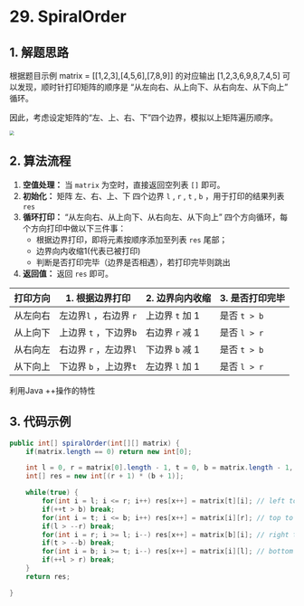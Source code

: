 # 29. SpiralOrder

## 1. 解题思路

根据题目示例 matrix = [[1,2,3],[4,5,6],[7,8,9]] 的对应输出 [1,2,3,6,9,8,7,4,5] 可以发现，顺时针打印矩阵的顺序是 “从左向右、从上向下、从右向左、从下向上” 循环。

因此，考虑设定矩阵的“左、上、右、下”四个边界，模拟以上矩阵遍历顺序。

<img src="https://pic.leetcode-cn.com/c6de3a1bc0f38820941dbcff0e17a49204eba91b967d4ccc0d5485e68a4fcc95-Picture1.png" style="zoom:50%;" />

## 2. 算法流程

1. **空值处理：** 当 `matrix` 为空时，直接返回空列表 `[]` 即可。
2. **初始化：** 矩阵 左、右、上、下 四个边界 `l` , `r` , `t` , `b` ，用于打印的结果列表 `res` 
3. **循环打印：** “从左向右、从上向下、从右向左、从下向上” 四个方向循环，每个方向打印中做以下三件事：
	- 根据边界打印，即将元素按顺序添加至列表 `res` 尾部；
	- 边界向内收缩1(代表已被打印)
	- 判断是否打印完毕（边界是否相遇），若打印完毕则跳出
4. **返回值：** 返回 `res` 即可。

| 打印方向 | 1. 根据边界打印        | 2. 边界向内收缩 | 3. 是否打印完毕 |
| -------- | ---------------------- | --------------- | --------------- |
| 从左向右 | 左边界`l` ，右边界 `r` | 上边界 `t` 加 1 | 是否 `t > b`    |
| 从上向下 | 上边界 `t` ，下边界`b` | 右边界 `r` 减 1 | 是否 `l > r`    |
| 从右向左 | 右边界 `r` ，左边界`l` | 下边界 `b` 减 1 | 是否 `t > b`    |
| 从下向上 | 下边界 `b` ，上边界`t` | 左边界 `l` 加 1 | 是否 `l > r`    |

利用Java ++操作的特性

## 3. 代码示例

```java
public int[] spiralOrder(int[][] matrix) {
    if(matrix.length == 0) return new int[0];

    int l = 0, r = matrix[0].length - 1, t = 0, b = matrix.length - 1, x = 0;
    int[] res = new int[(r + 1) * (b + 1)];

    while(true) {
        for(int i = l; i <= r; i++) res[x++] = matrix[t][i]; // left to right.
        if(++t > b) break;
        for(int i = t; i <= b; i++) res[x++] = matrix[i][r]; // top to bottom.
        if(l > --r) break;
        for(int i = r; i >= l; i--) res[x++] = matrix[b][i]; // right to left.
        if(t > --b) break;
        for(int i = b; i >= t; i--) res[x++] = matrix[i][l]; // bottom to top.
        if(++l > r) break;
    }
    return res;

}
```


